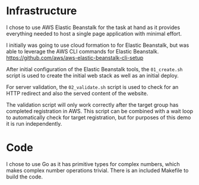 # Infrastructure

I chose to use AWS Elastic Beanstalk for the task at hand as it provides everything needed to host a single page application with minimal effort.

I initially was going to use cloud formation to for Elastic Beanstalk, but was able to leverage the AWS CLI commands for Elastic Beanstalk.
https://github.com/aws/aws-elastic-beanstalk-cli-setup

After initial configuration of the Elastic Beanstalk tools, the `01_create.sh` script is used to create the initial web stack as well as an initial deploy.

For server validation, the `02_validate.sh` script is used to check for an HTTP redirect and also the served content of the website.

The validation script will only work correctly after the target group has completed registration in AWS. This script can be combined with a wait loop to automatically check for target registration, but for purposes of this demo it is run independently.

# Code

I chose to use Go as it has primitive types for complex numbers, which makes complex number operations trivial. There is an included Makefile to build the code.
